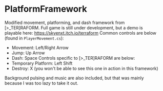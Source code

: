 # PlatformFramework
Modified movement, platforming, and dash framework from [>_TER]RAFORM. Full game is still under development, but a demo is playable here: https://skyenxt.itch.io/terraform
Common controls are below (found in `PlayerMovement.cs`):
 - Movement: Left/Right Arrow
 - Jump: Up Arrow
 - Dash: Space
Controls specific to [>_TER]RAFORM are below:
 - Temporary Platform: Left Shift
 - Destroy: X (you won't be able to see this one in action in this framework)

Background pulsing and music are also included, but that was mainly because I was too lazy to take it out.
